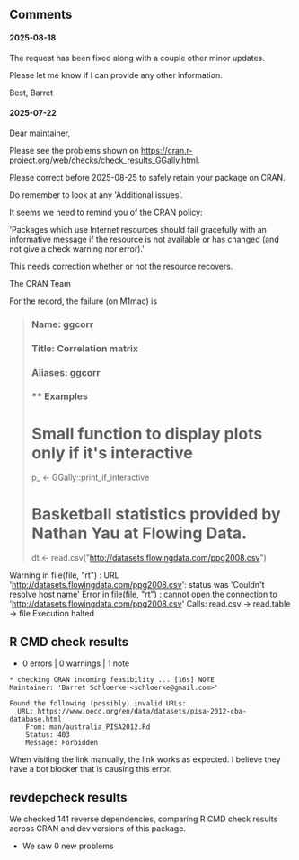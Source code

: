 
## Comments

#### 2025-08-18

The request has been fixed along with a couple other minor updates.

Please let me know if I can provide any other information.

Best,
Barret


#### 2025-07-22

Dear maintainer,

Please see the problems shown on
<https://cran.r-project.org/web/checks/check_results_GGally.html>.

Please correct before 2025-08-25 to safely retain your package on CRAN.

Do remember to look at any 'Additional issues'.

It seems we need to remind you of the CRAN policy:

'Packages which use Internet resources should fail gracefully with an informative message
if the resource is not available or has changed (and not give a check warning nor error).'

This needs correction whether or not the resource recovers.

The CRAN Team


For the record, the failure (on M1mac) is

 > ### Name: ggcorr
 > ### Title: Correlation matrix
 > ### Aliases: ggcorr
 >
 > ### ** Examples
 >
 > # Small function to display plots only if it's interactive
 > p_ <- GGally::print_if_interactive
 >
 > # Basketball statistics provided by Nathan Yau at Flowing Data.
 > dt <- read.csv("http://datasets.flowingdata.com/ppg2008.csv")

Warning in file(file, "rt") :
   URL 'http://datasets.flowingdata.com/ppg2008.csv': status was
'Couldn't resolve host name'
Error in file(file, "rt") :
   cannot open the connection to
'http://datasets.flowingdata.com/ppg2008.csv'
Calls: read.csv -> read.table -> file
Execution halted



## R CMD check results

* 0 errors | 0 warnings | 1 note

```
* checking CRAN incoming feasibility ... [16s] NOTE
Maintainer: 'Barret Schloerke <schloerke@gmail.com>'

Found the following (possibly) invalid URLs:
  URL: https://www.oecd.org/en/data/datasets/pisa-2012-cba-database.html
    From: man/australia_PISA2012.Rd
    Status: 403
    Message: Forbidden
```

When visiting the link manually, the link works as expected. I believe they have a bot blocker that is causing this error.

## revdepcheck results

We checked 141 reverse dependencies, comparing R CMD check results across CRAN and dev versions of this package.

 * We saw 0 new problems
